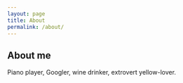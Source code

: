 ```yaml
---
layout: page
title: About
permalink: /about/
---
```



## About me

Piano player, Googler, wine drinker, extrovert yellow-lover.
